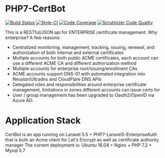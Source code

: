 # PHP7-CertBot
[![Build Status](https://scrutinizer-ci.com/g/PHP7-CertBot/PHP7-CertBot/badges/build.png?b=master)](https://scrutinizer-ci.com/g/PHP7-CertBot/PHP7-CertBot/build-status/master)
[![Style-CI](https://styleci.io/repos/62511938/shield?branch=master)](https://styleci.io/repos/62511938)
[![Code Coverage](https://scrutinizer-ci.com/g/PHP7-CertBot/PHP7-CertBot/badges/coverage.png?b=master)](https://scrutinizer-ci.com/g/PHP7-CertBot/PHP7-CertBot/?branch=master)
[![Scrutinizer Code Quality](https://scrutinizer-ci.com/g/PHP7-CertBot/PHP7-CertBot/badges/quality-score.png?b=master)](https://scrutinizer-ci.com/g/PHP7-CertBot/PHP7-CertBot/?branch=master)

This is a RESTful/JSON api for ENTERPRISE certificate management. Why enterprise? A few reasons:
* Centralized monitoring, management, tracking, issuing, renewal, and authorization of both internal and external certificates
* Multiple accounts for both public ACME certificates, each account can use a different ACME CA and different authorization method
* Multiple accounts for enterprise root/issuing/enrollment CAs
* ACME accounts support DNS-01 with automated integration into Neustar/Ultradns and CloudFlare DNS APIs
* Delegated roles and responsibilities around enterprise certificate management, limitations in zones different accounts can issue certs for
* User / group management has been upgraded to Oauth2/OpenID via Azure AD.

# Application Stack
CertBot is an app running on Laravel 5.5 + PHP7-Laravel5-EnterpriseAuth that is both an Acme client for Let's Encrypt as well as certificate authority manager
The current deployment is: Ubuntu 18.04 + Nginx + PHP 7.2 + Mysql 5.7
